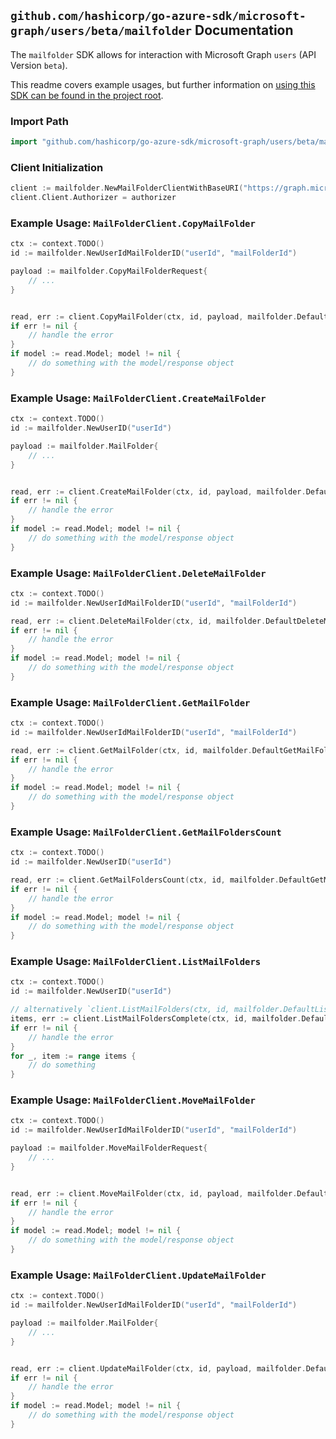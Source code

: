 
## `github.com/hashicorp/go-azure-sdk/microsoft-graph/users/beta/mailfolder` Documentation

The `mailfolder` SDK allows for interaction with Microsoft Graph `users` (API Version `beta`).

This readme covers example usages, but further information on [using this SDK can be found in the project root](https://github.com/hashicorp/go-azure-sdk/tree/main/docs).

### Import Path

```go
import "github.com/hashicorp/go-azure-sdk/microsoft-graph/users/beta/mailfolder"
```


### Client Initialization

```go
client := mailfolder.NewMailFolderClientWithBaseURI("https://graph.microsoft.com")
client.Client.Authorizer = authorizer
```


### Example Usage: `MailFolderClient.CopyMailFolder`

```go
ctx := context.TODO()
id := mailfolder.NewUserIdMailFolderID("userId", "mailFolderId")

payload := mailfolder.CopyMailFolderRequest{
	// ...
}


read, err := client.CopyMailFolder(ctx, id, payload, mailfolder.DefaultCopyMailFolderOperationOptions())
if err != nil {
	// handle the error
}
if model := read.Model; model != nil {
	// do something with the model/response object
}
```


### Example Usage: `MailFolderClient.CreateMailFolder`

```go
ctx := context.TODO()
id := mailfolder.NewUserID("userId")

payload := mailfolder.MailFolder{
	// ...
}


read, err := client.CreateMailFolder(ctx, id, payload, mailfolder.DefaultCreateMailFolderOperationOptions())
if err != nil {
	// handle the error
}
if model := read.Model; model != nil {
	// do something with the model/response object
}
```


### Example Usage: `MailFolderClient.DeleteMailFolder`

```go
ctx := context.TODO()
id := mailfolder.NewUserIdMailFolderID("userId", "mailFolderId")

read, err := client.DeleteMailFolder(ctx, id, mailfolder.DefaultDeleteMailFolderOperationOptions())
if err != nil {
	// handle the error
}
if model := read.Model; model != nil {
	// do something with the model/response object
}
```


### Example Usage: `MailFolderClient.GetMailFolder`

```go
ctx := context.TODO()
id := mailfolder.NewUserIdMailFolderID("userId", "mailFolderId")

read, err := client.GetMailFolder(ctx, id, mailfolder.DefaultGetMailFolderOperationOptions())
if err != nil {
	// handle the error
}
if model := read.Model; model != nil {
	// do something with the model/response object
}
```


### Example Usage: `MailFolderClient.GetMailFoldersCount`

```go
ctx := context.TODO()
id := mailfolder.NewUserID("userId")

read, err := client.GetMailFoldersCount(ctx, id, mailfolder.DefaultGetMailFoldersCountOperationOptions())
if err != nil {
	// handle the error
}
if model := read.Model; model != nil {
	// do something with the model/response object
}
```


### Example Usage: `MailFolderClient.ListMailFolders`

```go
ctx := context.TODO()
id := mailfolder.NewUserID("userId")

// alternatively `client.ListMailFolders(ctx, id, mailfolder.DefaultListMailFoldersOperationOptions())` can be used to do batched pagination
items, err := client.ListMailFoldersComplete(ctx, id, mailfolder.DefaultListMailFoldersOperationOptions())
if err != nil {
	// handle the error
}
for _, item := range items {
	// do something
}
```


### Example Usage: `MailFolderClient.MoveMailFolder`

```go
ctx := context.TODO()
id := mailfolder.NewUserIdMailFolderID("userId", "mailFolderId")

payload := mailfolder.MoveMailFolderRequest{
	// ...
}


read, err := client.MoveMailFolder(ctx, id, payload, mailfolder.DefaultMoveMailFolderOperationOptions())
if err != nil {
	// handle the error
}
if model := read.Model; model != nil {
	// do something with the model/response object
}
```


### Example Usage: `MailFolderClient.UpdateMailFolder`

```go
ctx := context.TODO()
id := mailfolder.NewUserIdMailFolderID("userId", "mailFolderId")

payload := mailfolder.MailFolder{
	// ...
}


read, err := client.UpdateMailFolder(ctx, id, payload, mailfolder.DefaultUpdateMailFolderOperationOptions())
if err != nil {
	// handle the error
}
if model := read.Model; model != nil {
	// do something with the model/response object
}
```
